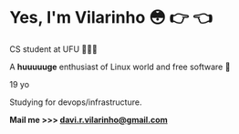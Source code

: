 # Yes, I'm Vilarinho 😳 👉 👈

CS student at UFU 🔺🇧🇷

A **huuuuuge** enthusiast of Linux world and free software 🐧

19 yo

Studying for devops/infrastructure.

**Mail me >>> davi.r.vilarinho@gmail.com**

